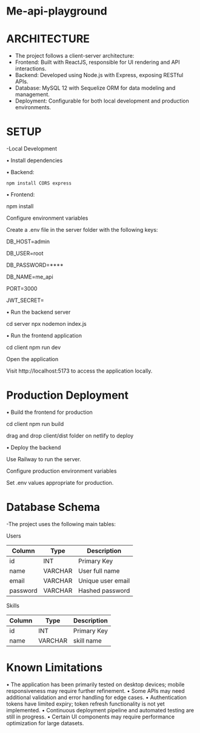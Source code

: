 # Me-api-playground
# ARCHITECTURE
- The project follows a client-server architecture:
- Frontend: Built with ReactJS, responsible for UI rendering and API interactions.
- Backend: Developed using Node.js with Express, exposing RESTful APIs.
- Database: MySQL 12 with Sequelize ORM for data modeling and management.
- Deployment: Configurable for both local development and production environments.
  
# SETUP
-Local Development

• Install dependencies

• Backend:

    npm install CORS express
    
• Frontend:

  npm install
  
  Configure environment variables

  Create a .env file in the server folder with the following keys:

DB_HOST=admin

DB_USER=root

DB_PASSWORD=****

DB_NAME=me_api

PORT=3000

JWT_SECRET=<my-secret-key>

• Run the backend server

 cd server
 npx nodemon index.js

• Run the frontend application

cd client
npm run dev


Open the application

Visit http://localhost:5173 to access the application locally.

# Production Deployment

• Build the frontend for production

cd client
npm run build

drag and drop client/dist folder on netlify to deploy


• Deploy the backend

Use Railway to run the server.

Configure production environment variables

Set .env values appropriate for production.

# Database Schema

-The project uses the following main tables:

Users

| Column   | Type    | Description       |
| -------- | ------- | ----------------- |
| id       | INT     | Primary Key       |
| name     | VARCHAR | User full name    |
| email    | VARCHAR | Unique user email |
| password | VARCHAR | Hashed password   |

Skills

| Column   | Type    | Description       |
| -------- | ------- | ----------------- |
| id       | INT     | Primary Key       |
| name     | VARCHAR |  skill name       |

# Known Limitations

• The application has been primarily tested on desktop devices; mobile responsiveness may require further refinement.
• Some APIs may need additional validation and error handling for edge cases.
• Authentication tokens have limited expiry; token refresh functionality is not yet implemented.
• Continuous deployment pipeline and automated testing are still in progress.
• Certain UI components may require performance optimization for large datasets.


